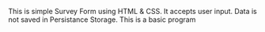 This is simple Survey Form using HTML & CSS.
It accepts user input. Data is not saved in Persistance Storage.
This is a basic program

